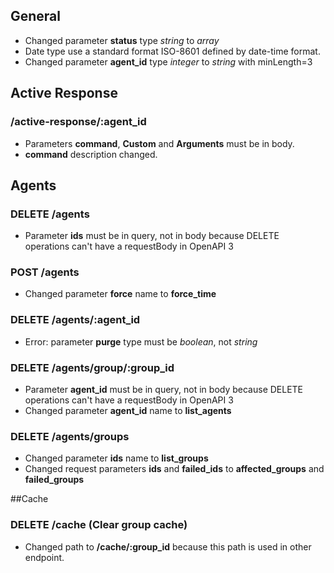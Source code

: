 ## General
* Changed parameter **status** type *string* to *array*
* Date type use a standard format ISO-8601 defined by date-time format.
* Changed parameter **agent_id** type *integer* to *string* with minLength=3

## Active Response
### /active-response/:agent_id
* Parameters **command**, **Custom** and **Arguments** must be in body.
* **command** description changed.

## Agents
### DELETE /agents
* Parameter **ids** must be in query, not in body because DELETE operations can't have a requestBody in OpenAPI 3

### POST /agents
* Changed parameter **force** name to **force_time**

### DELETE /agents/:agent_id
* Error: parameter **purge** type must be *boolean*, not *string*

### DELETE /agents/group/:group_id
* Parameter **agent_id** must be in query, not in body because DELETE operations can't have a requestBody in OpenAPI 3
* Changed parameter **agent_id** name to **list_agents**

### DELETE /agents/groups
* Changed parameter **ids** name to **list_groups**
* Changed request parameters **ids** and **failed_ids** to **affected_groups** and **failed_groups**

##Cache
### DELETE /cache (Clear group cache)
* Changed path to **/cache/:group_id** because this path is used in other endpoint.
